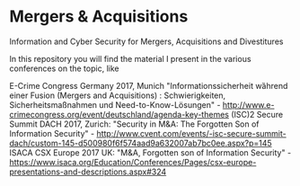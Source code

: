 # Mergers & Acquisitions

Information and Cyber Security for Mergers, Acquisitions and Divestitures

In this repository you will find the material I present in the various conferences on the topic, like

E-Crime Congress Germany 2017, Munich "Informationssicherheit wȁhrend einer Fusion (Mergers and Acquisitions) : Schwierigkeiten, Sicherheitsmaßnahmen und Need-to-Know-Lösungen" - http://www.e-crimecongress.org/event/deutschland/agenda-key-themes
(ISC)2 Secure Summit DACH 2017, Zurich: "Security in M&A: The Forgotten Son of Information Security" - http://www.cvent.com/events/-isc-secure-summit-dach/custom-145-d500980f6f574aad9a632007ab7bc0ee.aspx?p=145
ISACA CSX Europe 2017 UK: "M&A, Forgotten son of Information Security" - https://www.isaca.org/Education/Conferences/Pages/csx-europe-presentations-and-descriptions.aspx#324

